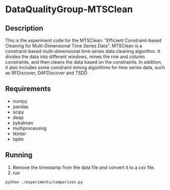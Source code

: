 # DataQualityGroup-MTSClean

## Description
This is the experiment code for the MTSClean: "Efficient Constraint-based Cleaning for Multi-Dimensional Time Series Data". 
MTSClean is a constraint-based multi-dimensional time series data cleaning algorithm. 
It divides the data into different windows, mines the row and column constraints, and then cleans the data based on the constraints.
In addition, it also includes some constraint mining algorithms for time series data, such as RFDiscover, DAFDiscover and TSDD

## Requirements
- numpy
- pandas
- scipy
- deap
- pykalman
- multiprocessing
- tkinter
- tqdm

## Running
1. Remove the timestamp from the data file and convert it to a csv file.
2. run
```shell
python ./experiments/comparison.py
```